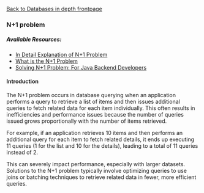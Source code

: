 [Back to Databases in depth frontpage](11-databases-in-depth.md)

### N+1 problem

##### Available Resources:

- [In Detail Explanation of N+1 Problem](https://medium.com/doctolib/understanding-and-fixing-n-1-query-30623109fe89)
- [What is the N+1 Problem](https://planetscale.com/blog/what-is-n-1-query-problem-and-how-to-solve-it)
- [Solving N+1 Problem: For Java Backend Developers](https://dev.to/jackynote/solving-the-notorious-n1-problem-optimizing-database-queries-for-java-backend-developers-2o0p)

#### Introduction

The N+1 problem occurs in database querying when an application performs a query to retrieve a list of items and then issues additional queries to fetch related data for each item individually. This often results in inefficiencies and performance issues because the number of queries issued grows proportionally with the number of items retrieved.

For example, if an application retrieves 10 items and then performs an additional query for each item to fetch related details, it ends up executing 11 queries (1 for the list and 10 for the details), leading to a total of 11 queries instead of 2.

This can severely impact performance, especially with larger datasets. Solutions to the N+1 problem typically involve optimizing queries to use joins or batching techniques to retrieve related data in fewer, more efficient queries.
